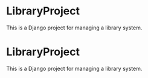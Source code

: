 # LibraryProject
This is a Django project for managing a library system.
# LibraryProject
This is a Django project for managing a library system.
